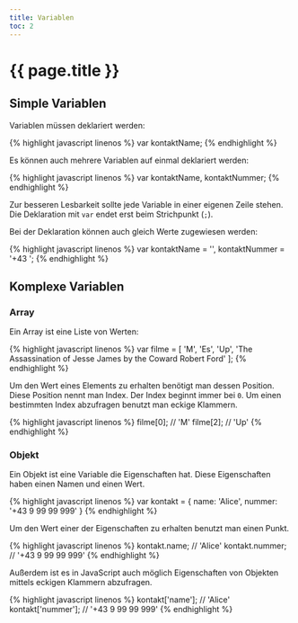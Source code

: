 ```yaml
---
title: Variablen
toc: 2
---
```

# {{ page.title }}

## Simple Variablen

Variablen müssen deklariert werden:

{% highlight javascript linenos %}
var kontaktName;
{% endhighlight %}

Es können auch mehrere Variablen auf einmal deklariert werden:

{% highlight javascript linenos %}
var kontaktName,
    kontaktNummer;
{% endhighlight %}

Zur besseren Lesbarkeit sollte jede Variable in einer eigenen Zeile stehen. Die Deklaration mit `var` endet erst beim Strichpunkt (`;`).

Bei der Deklaration können auch gleich Werte zugewiesen werden:

{% highlight javascript linenos %}
var kontaktName = '',
    kontaktNummer = '+43 ';
{% endhighlight %}

## Komplexe Variablen

### Array

Ein Array ist eine Liste von Werten:

{% highlight javascript linenos %}
var filme = [
    'M',
    'Es',
    'Up',
    'The Assassination of Jesse James by the Coward Robert Ford'
];
{% endhighlight %}

Um den Wert eines Elements zu erhalten benötigt man dessen Position. Diese Position
nennt man Index. Der Index beginnt immer bei `0`. Um einen bestimmten Index abzufragen
benutzt man eckige Klammern.

{% highlight javascript linenos %}
filme[0]; // 'M'
filme[2]; // 'Up'
{% endhighlight %}

### Objekt

Ein Objekt ist eine Variable die Eigenschaften hat. Diese Eigenschaften haben
einen Namen und einen Wert.

{% highlight javascript linenos %}
var kontakt = {
    name: 'Alice',
    nummer: '+43 9 99 99 999'
}
{% endhighlight %}

Um den Wert einer der Eigenschaften zu erhalten benutzt man einen Punkt.

{% highlight javascript linenos %}
kontakt.name; // 'Alice'
kontakt.nummer; // '+43 9 99 99 999'
{% endhighlight %}

Außerdem ist es in JavaScript auch möglich Eigenschaften von Objekten mittels
eckigen Klammern abzufragen.

{% highlight javascript linenos %}
kontakt['name']; // 'Alice'
kontakt['nummer']; // '+43 9 99 99 999'
{% endhighlight %}
